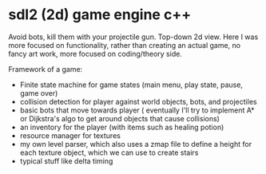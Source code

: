 # sdl2 (2d) game engine c++

Avoid bots, kill them with your projectile gun. Top-down 2d view.
Here I was more focused on functionality, rather than creating an actual game, no fancy art work, more focused on coding/theory side.

Framework of a game:
- Finite state machine for game states (main menu, play state, pause, game over)
- collision detection for player against world objects, bots, and projectiles
- basic bots that move towards player ( eventually I'll try to implement A* or Dijkstra's algo to get around objects that cause collisions)
- an inventory for the player (with items such as healing potion)
- resource manager for textures
- my own level parser, which also uses a zmap file to define a height for each texture object, which we can use to create stairs
- typical stuff like delta timing
